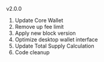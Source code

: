 v2.0.0

1. Update Core Wallet
2. Remove up fee limit
3. Apply new block version
4. Optimize desktop wallet interface
5. Update Total Supply Calculation
6. Code cleanup
